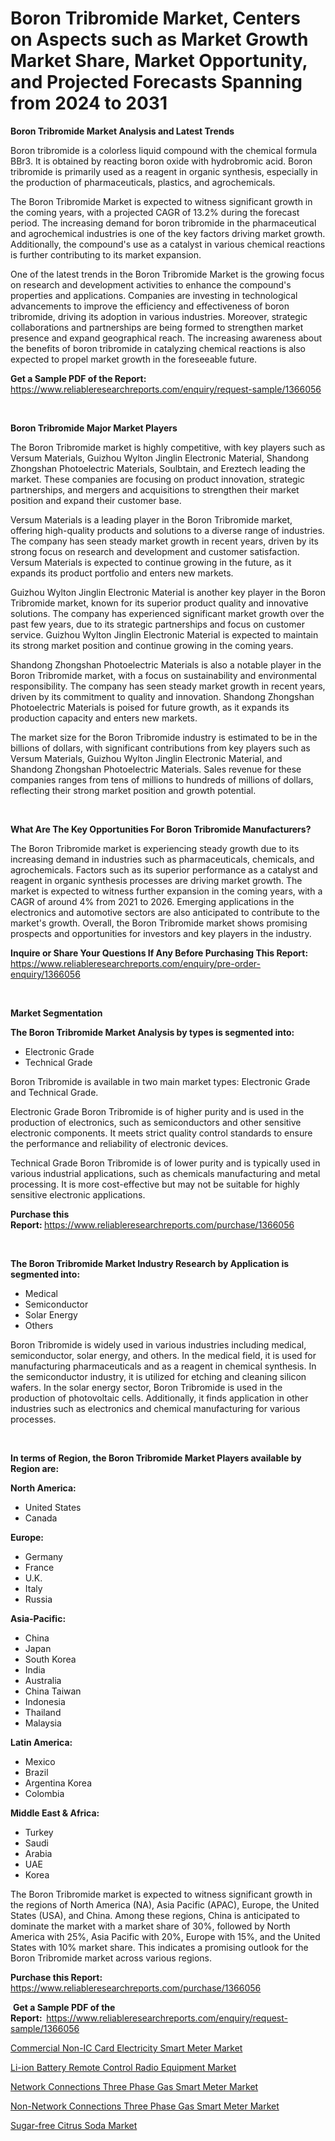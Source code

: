 <p><h1>Boron Tribromide Market, Centers on Aspects such as Market Growth Market Share, Market Opportunity, and Projected Forecasts Spanning from 2024 to 2031</h1></p><p><strong>Boron Tribromide Market Analysis and Latest Trends</strong></p>
<p><p>Boron tribromide is a colorless liquid compound with the chemical formula BBr3. It is obtained by reacting boron oxide with hydrobromic acid. Boron tribromide is primarily used as a reagent in organic synthesis, especially in the production of pharmaceuticals, plastics, and agrochemicals.</p><p>The Boron Tribromide Market is expected to witness significant growth in the coming years, with a projected CAGR of 13.2% during the forecast period. The increasing demand for boron tribromide in the pharmaceutical and agrochemical industries is one of the key factors driving market growth. Additionally, the compound's use as a catalyst in various chemical reactions is further contributing to its market expansion.</p><p>One of the latest trends in the Boron Tribromide Market is the growing focus on research and development activities to enhance the compound's properties and applications. Companies are investing in technological advancements to improve the efficiency and effectiveness of boron tribromide, driving its adoption in various industries. Moreover, strategic collaborations and partnerships are being formed to strengthen market presence and expand geographical reach. The increasing awareness about the benefits of boron tribromide in catalyzing chemical reactions is also expected to propel market growth in the foreseeable future.</p></p>
<p><strong>Get a Sample PDF of the Report:&nbsp;</strong> <a href="https://www.reliableresearchreports.com/enquiry/request-sample/1366056">https://www.reliableresearchreports.com/enquiry/request-sample/1366056</a></p>
<p>&nbsp;</p>
<p><strong>Boron Tribromide Major Market Players</strong></p>
<p><p>The Boron Tribromide market is highly competitive, with key players such as Versum Materials, Guizhou Wylton Jinglin Electronic Material, Shandong Zhongshan Photoelectric Materials, Soulbtain, and Ereztech leading the market. These companies are focusing on product innovation, strategic partnerships, and mergers and acquisitions to strengthen their market position and expand their customer base.</p><p>Versum Materials is a leading player in the Boron Tribromide market, offering high-quality products and solutions to a diverse range of industries. The company has seen steady market growth in recent years, driven by its strong focus on research and development and customer satisfaction. Versum Materials is expected to continue growing in the future, as it expands its product portfolio and enters new markets.</p><p>Guizhou Wylton Jinglin Electronic Material is another key player in the Boron Tribromide market, known for its superior product quality and innovative solutions. The company has experienced significant market growth over the past few years, due to its strategic partnerships and focus on customer service. Guizhou Wylton Jinglin Electronic Material is expected to maintain its strong market position and continue growing in the coming years.</p><p>Shandong Zhongshan Photoelectric Materials is also a notable player in the Boron Tribromide market, with a focus on sustainability and environmental responsibility. The company has seen steady market growth in recent years, driven by its commitment to quality and innovation. Shandong Zhongshan Photoelectric Materials is poised for future growth, as it expands its production capacity and enters new markets.</p><p>The market size for the Boron Tribromide industry is estimated to be in the billions of dollars, with significant contributions from key players such as Versum Materials, Guizhou Wylton Jinglin Electronic Material, and Shandong Zhongshan Photoelectric Materials. Sales revenue for these companies ranges from tens of millions to hundreds of millions of dollars, reflecting their strong market position and growth potential.</p></p>
<p>&nbsp;</p>
<p><strong>What Are The Key Opportunities For Boron Tribromide Manufacturers?</strong></p>
<p><p>The Boron Tribromide market is experiencing steady growth due to its increasing demand in industries such as pharmaceuticals, chemicals, and agrochemicals. Factors such as its superior performance as a catalyst and reagent in organic synthesis processes are driving market growth. The market is expected to witness further expansion in the coming years, with a CAGR of around 4% from 2021 to 2026. Emerging applications in the electronics and automotive sectors are also anticipated to contribute to the market's growth. Overall, the Boron Tribromide market shows promising prospects and opportunities for investors and key players in the industry.</p></p>
<p><strong>Inquire or Share Your Questions If Any Before Purchasing This Report:</strong> <a href="https://www.reliableresearchreports.com/enquiry/pre-order-enquiry/1366056">https://www.reliableresearchreports.com/enquiry/pre-order-enquiry/1366056</a></p>
<p>&nbsp;</p>
<p><strong>Market Segmentation</strong></p>
<p><strong>The Boron Tribromide Market Analysis by types is segmented into:</strong></p>
<p><ul><li>Electronic Grade</li><li>Technical Grade</li></ul></p>
<p><p>Boron Tribromide is available in two main market types: Electronic Grade and Technical Grade. </p><p>Electronic Grade Boron Tribromide is of higher purity and is used in the production of electronics, such as semiconductors and other sensitive electronic components. It meets strict quality control standards to ensure the performance and reliability of electronic devices.</p><p>Technical Grade Boron Tribromide is of lower purity and is typically used in various industrial applications, such as chemicals manufacturing and metal processing. It is more cost-effective but may not be suitable for highly sensitive electronic applications.</p></p>
<p><strong>Purchase this Report:&nbsp;</strong><a href="https://www.reliableresearchreports.com/purchase/1366056">https://www.reliableresearchreports.com/purchase/1366056</a></p>
<p>&nbsp;</p>
<p><strong>The Boron Tribromide Market Industry Research by Application is segmented into:</strong></p>
<p><ul><li>Medical</li><li>Semiconductor</li><li>Solar Energy</li><li>Others</li></ul></p>
<p><p>Boron Tribromide is widely used in various industries including medical, semiconductor, solar energy, and others. In the medical field, it is used for manufacturing pharmaceuticals and as a reagent in chemical synthesis. In the semiconductor industry, it is utilized for etching and cleaning silicon wafers. In the solar energy sector, Boron Tribromide is used in the production of photovoltaic cells. Additionally, it finds application in other industries such as electronics and chemical manufacturing for various processes.</p></p>
<p>&nbsp;</p>
<p><strong>In terms of Region, the Boron Tribromide Market Players available by Region are:</strong></p>
<p>
    <p> <strong> North America: </strong>
        <ul>
            <li>United States</li>
            <li>Canada</li>
        </ul>
        </p> 
    <p> <strong> Europe: </strong>
        <ul>
            <li>Germany</li>
            <li>France</li>
            <li>U.K.</li>
            <li>Italy</li>
            <li>Russia</li>
        </ul>
        </p> 
    <p> <strong> Asia-Pacific: </strong>
        <ul>
            <li>China</li>
            <li>Japan</li>
            <li>South Korea</li>
            <li>India</li>
            <li>Australia</li>
            <li>China Taiwan</li>
            <li>Indonesia</li>
            <li>Thailand</li>
            <li>Malaysia</li>
        </ul>
        </p> 
    <p> <strong> Latin America: </strong>
        <ul>
            <li>Mexico</li>
            <li>Brazil</li>
            <li>Argentina Korea</li>
            <li>Colombia</li>
        </ul>
        </p> 
    <p> <strong> Middle East & Africa: </strong>
        <ul>
            <li>Turkey</li>
            <li>Saudi</li>
            <li>Arabia</li>
            <li>UAE</li>
            <li>Korea</li>
        </ul>
    </p>
    </p>
<p><p>The Boron Tribromide market is expected to witness significant growth in the regions of North America (NA), Asia Pacific (APAC), Europe, the United States (USA), and China. Among these regions, China is anticipated to dominate the market with a market share of 30%, followed by North America with 25%, Asia Pacific with 20%, Europe with 15%, and the United States with 10% market share. This indicates a promising outlook for the Boron Tribromide market across various regions.</p></p>
<p><strong>Purchase this Report: </strong><a href="https://www.reliableresearchreports.com/purchase/1366056">https://www.reliableresearchreports.com/purchase/1366056</a></p>
<p>&nbsp;<strong>Get a Sample PDF of the Report:&nbsp;&nbsp;</strong><a href="https://www.reliableresearchreports.com/enquiry/request-sample/1366056">https://www.reliableresearchreports.com/enquiry/request-sample/1366056</a></p>
<p><strong></strong></p>
<p><p><a href="https://medium.com/p/a6a731faf1b3/edit">Commercial Non-IC Card Electricity Smart Meter Market</a></p><p><a href="https://medium.com/p/04c99a3f64cb/edit">Li-ion Battery Remote Control Radio Equipment Market</a></p><p><a href="https://medium.com/p/60cdde12e0d9/edit">Network Connections Three Phase Gas Smart Meter Market</a></p><p><a href="https://medium.com/p/ae14fa99a24c/edit">Non-Network Connections Three Phase Gas Smart Meter Market</a></p><p><a href="https://github.com/joannagoyvaerts/Market-Research-Report-List-1/blob/main/sugar-free-citrus-soda-market.md">Sugar-free Citrus Soda Market</a></p></p>